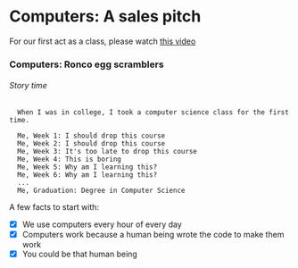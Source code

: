 # Computers: A sales pitch
For our first act as a class, please watch [this video](https://youtu.be/GdonmCgg3lE)

### Computers: Ronco egg scramblers
###### Story time 
```
  When I was in college, I took a computer science class for the first time.
  
  Me, Week 1: I should drop this course
  Me, Week 2: I should drop this course
  Me, Week 3: It's too late to drop this course
  Me, Week 4: This is boring
  Me, Week 5: Why am I learning this?
  Me, Week 6: Why am I learning this?
  ...
  Me, Graduation: Degree in Computer Science

```
A few facts to start with:
  - [x] We use computers every hour of every day
  - [x] Computers work because a human being wrote the code to make them work
  - [x] You could be that human being
